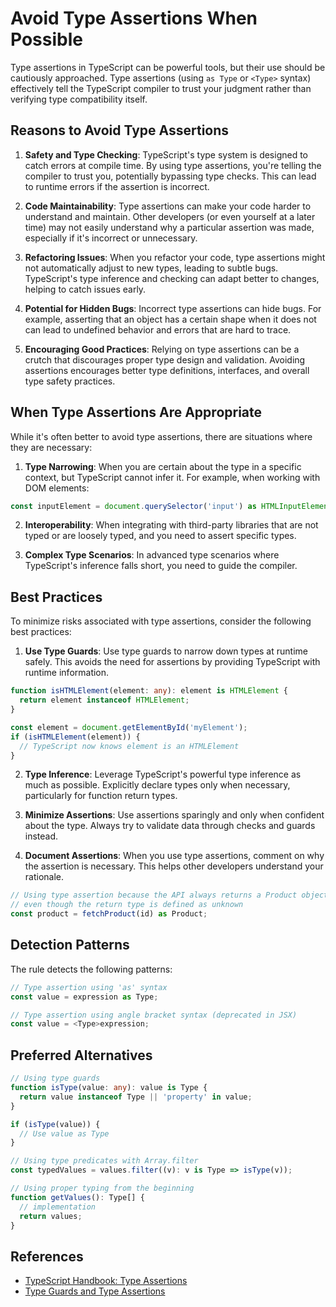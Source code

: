 # Avoid Type Assertions When Possible

Type assertions in TypeScript can be powerful tools, but their use should be cautiously approached. Type assertions (using `as Type` or `<Type>` syntax) effectively tell the TypeScript compiler to trust your judgment rather than verifying type compatibility itself.

## Reasons to Avoid Type Assertions

1. **Safety and Type Checking**: TypeScript's type system is designed to catch errors at compile time. By using type assertions, you're telling the compiler to trust you, potentially bypassing type checks. This can lead to runtime errors if the assertion is incorrect.

2. **Code Maintainability**: Type assertions can make your code harder to understand and maintain. Other developers (or even yourself at a later time) may not easily understand why a particular assertion was made, especially if it's incorrect or unnecessary.

3. **Refactoring Issues**: When you refactor your code, type assertions might not automatically adjust to new types, leading to subtle bugs. TypeScript's type inference and checking can adapt better to changes, helping to catch issues early.

4. **Potential for Hidden Bugs**: Incorrect type assertions can hide bugs. For example, asserting that an object has a certain shape when it does not can lead to undefined behavior and errors that are hard to trace.

5. **Encouraging Good Practices**: Relying on type assertions can be a crutch that discourages proper type design and validation. Avoiding assertions encourages better type definitions, interfaces, and overall type safety practices.

## When Type Assertions Are Appropriate

While it's often better to avoid type assertions, there are situations where they are necessary:

1. **Type Narrowing**: When you are certain about the type in a specific context, but TypeScript cannot infer it. For example, when working with DOM elements:

```typescript
const inputElement = document.querySelector('input') as HTMLInputElement;
```

2. **Interoperability**: When integrating with third-party libraries that are not typed or are loosely typed, and you need to assert specific types.

3. **Complex Type Scenarios**: In advanced type scenarios where TypeScript's inference falls short, you need to guide the compiler.

## Best Practices

To minimize risks associated with type assertions, consider the following best practices:

1. **Use Type Guards**: Use type guards to narrow down types at runtime safely. This avoids the need for assertions by providing TypeScript with runtime information.

```typescript
function isHTMLElement(element: any): element is HTMLElement {
  return element instanceof HTMLElement;
}

const element = document.getElementById('myElement');
if (isHTMLElement(element)) {
  // TypeScript now knows element is an HTMLElement
}
```

2. **Type Inference**: Leverage TypeScript's powerful type inference as much as possible. Explicitly declare types only when necessary, particularly for function return types.

3. **Minimize Assertions**: Use assertions sparingly and only when confident about the type. Always try to validate data through checks and guards instead.

4. **Document Assertions**: When you use type assertions, comment on why the assertion is necessary. This helps other developers understand your rationale.

```typescript
// Using type assertion because the API always returns a Product object
// even though the return type is defined as unknown
const product = fetchProduct(id) as Product;
```

## Detection Patterns

The rule detects the following patterns:

```typescript
// Type assertion using 'as' syntax
const value = expression as Type;

// Type assertion using angle bracket syntax (deprecated in JSX)
const value = <Type>expression;
```

## Preferred Alternatives

```typescript
// Using type guards
function isType(value: any): value is Type {
  return value instanceof Type || 'property' in value;
}

if (isType(value)) {
  // Use value as Type
}

// Using type predicates with Array.filter
const typedValues = values.filter((v): v is Type => isType(v));

// Using proper typing from the beginning
function getValues(): Type[] {
  // implementation
  return values;
}
```

## References

- [TypeScript Handbook: Type Assertions](https://www.typescriptlang.org/docs/handbook/basic-types.html#type-assertions)
- [Type Guards and Type Assertions](https://www.typescriptlang.org/docs/handbook/advanced-types.html#type-guards-and-type-assertions)
